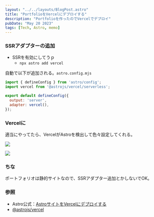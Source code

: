 ```yaml
---
layout: "../../layouts/BlogPost.astro"
title: "PortfolioをVercelにデプロイする"
description: "Portfolioを作ったのでVercelでデプロイ"
pubDate: "May 20 2023"
tags: [Tech, Astro, memo]
---
```


### SSRアダプターの追加

- SSRを有効にしてうｐ
  - `npx astro add vercel`

自動で以下が追加される。`astro.config.mjs`

``` javascript
import { defineConfig } from 'astro/config';
import vercel from '@astrojs/vercel/serverless';

export default defineConfig({
  output: 'server',
  adapter: vercel(),
});
```

### Vercelに

適当にやってたら、VercelがAstroを検出して色々設定してくれる。

![](/assets/verceldeploy1.png)

![](/assets/verceldeploy2.png)

### ちな

ポートフォリオは静的サイトなので、SSRアダプター追加とかしないでOK。

### 参照

- Astro公式：[AstroサイトをVercelにデプロイする](https://docs.astro.build/ja/guides/deploy/vercel/)
- [@astrojs/vercel](https://docs.astro.build/ja/guides/integrations-guide/vercel/)

